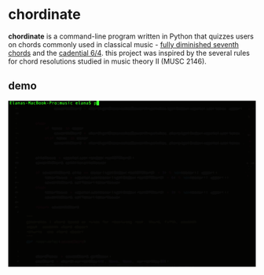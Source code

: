 # chordinate
**chordinate** is a command-line program written in Python that quizzes users on chords commonly used in classical music - [fully diminished seventh chords](https://en.wikipedia.org/wiki/Diminished_seventh_chord) and the [cadential 6/4](http://www.harmony.org.uk/book/voice_leading/cadential_6_4.htm). this project was inspired by the several rules for chord resolutions studied in music theory II (MUSC 2146).

## demo
<img src="chordinate.gif">
